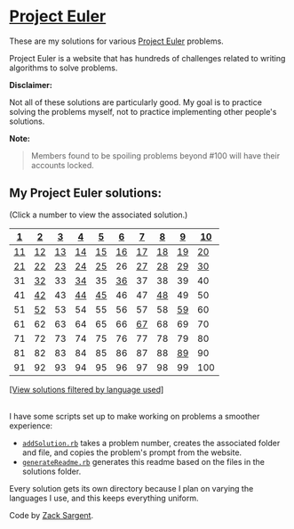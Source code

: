 # [Project Euler](https://projecteuler.net)

These are my solutions for various [Project Euler](https://projecteuler.net) problems.

Project Euler is a website that has hundreds of challenges related to writing algorithms to solve problems.

**Disclaimer:**

Not all of these solutions are particularly good. My goal is to practice solving the problems myself, not to practice implementing other people's solutions.

**Note:**

> Members found to be spoiling problems beyond #100 will have their accounts locked.

## My Project Euler solutions:
(Click a number to view the associated solution.)
<!---
  This table is automatically generated and is best viewed with line wrap off.
  I did consider reference style links, and they didn't seem much better.
  Just try and view the formatted table, if you can.
-->
| [1](solutions/001/)            | [2](solutions/002/solve2.rb)     | [3](solutions/003/solve3.rb)   | [4](solutions/004/solve4.rb)   | [5](solutions/005/solve5.rb)   | [6](solutions/006/solve6.rb)   | [7](solutions/007/solve7.rb)   | [8](solutions/008/solve8.rb)     | [9](solutions/009/solve9.rb)   | [10](solutions/010/solve10.rb) |
| ------------------------------ | -------------------------------- | ------------------------------ | ------------------------------ | ------------------------------ | ------------------------------ | ------------------------------ | -------------------------------- | ------------------------------ | ------------------------------ |
| [11](solutions/011/solve11.py) | [12](solutions/012/solve12.py)   | [13](solutions/013/solve13.py) | [14](solutions/014/solve14.py) | [15](solutions/015/solve15.py) | [16](solutions/016/solve16.py) | [17](solutions/017/solve17.py) | [18](solutions/018/solve18.py)   | [19](solutions/019/solve19.py) | [20](solutions/020/solve20.py) |
| [21](solutions/021/solve21.py) | [22](solutions/022/solve22.py)   | [23](solutions/023/solve23.py) | [24](solutions/024/solve24.py) | [25](solutions/025/solve25.py) | 26                             | [27](solutions/027/solve27.py) | [28](solutions/028/solve28.java) | [29](solutions/029/solve29.rb) | [30](solutions/030/solve30.hs) |
| 31                             | [32](solutions/032/solve32.hs)   | 33                             | [34](solutions/034/solve34.hs) | 35                             | [36](solutions/036/solve36.hs) | 37                             | 38                               | 39                             | 40                             |
| 41                             | [42](solutions/042/solve42.hs)   | 43                             | [44](solutions/044/solve44.hs) | [45](solutions/045/solve45.hs) | 46                             | 47                             | [48](solutions/048/solve48.hs)   | 49                             | 50                             |
| 51                             | [52](solutions/052/solve52.java) | 53                             | 54                             | 55                             | 56                             | 57                             | 58                               | [59](solutions/059/solve59.hs) | 60                             |
| 61                             | 62                               | 63                             | 64                             | 65                             | 66                             | [67](solutions/067/solve67.py) | 68                               | 69                             | 70                             |
| 71                             | 72                               | 73                             | 74                             | 75                             | 76                             | 77                             | 78                               | 79                             | 80                             |
| 81                             | 82                               | 83                             | 84                             | 85                             | 86                             | 87                             | 88                               | [89](solutions/089/solve89.py) | 90                             |
| 91                             | 92                               | 93                             | 94                             | 95                             | 96                             | 97                             | 98                               | 99                             | 100                            |


[[View solutions filtered by language used]](solutionsByLanguages.md)

<br>
I have some scripts set up to make working on problems a smoother experience:

 - [`addSolution.rb`](addSolution.rb) takes a problem number, creates the associated folder and file, and copies the problem's prompt from the website.
 - [`generateReadme.rb`](generateReadme.rb) generates this readme based on the files in the solutions folder.

Every solution gets its own directory because I plan on varying the languages I use, and this keeps everything uniform.

Code by [Zack Sargent](https://github.com/zsarge).
